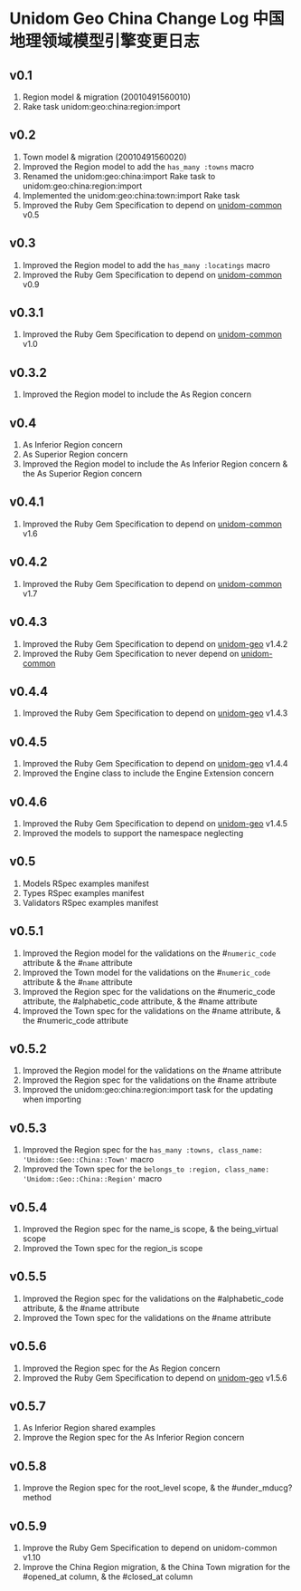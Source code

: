 # Unidom Geo China Change Log 中国地理领域模型引擎变更日志

## v0.1
1. Region model & migration (20010491560010)
2. Rake task unidom:geo:china:region:import

## v0.2
1. Town model & migration (20010491560020)
2. Improved the Region model to add the ``has_many :towns`` macro
3. Renamed the unidom:geo:china:import Rake task to unidom:geo:china:region:import
4. Implemented the unidom:geo:china:town:import Rake task
5. Improved the Ruby Gem Specification to depend on [unidom-common](https://github.com/topbitdu/unidom-common) v0.5

## v0.3
1. Improved the Region model to add the ``has_many :locatings`` macro
2. Improved the Ruby Gem Specification to depend on [unidom-common](https://github.com/topbitdu/unidom-common) v0.9

## v0.3.1
1. Improved the Ruby Gem Specification to depend on [unidom-common](https://github.com/topbitdu/unidom-common) v1.0

## v0.3.2
1. Improved the Region model to include the As Region concern

## v0.4
1. As Inferior Region concern
2. As Superior Region concern
3. Improved the Region model to include the As Inferior Region concern & the As Superior Region concern

## v0.4.1
1. Improved the Ruby Gem Specification to depend on [unidom-common](https://github.com/topbitdu/unidom-common) v1.6

## v0.4.2
1. Improved the Ruby Gem Specification to depend on [unidom-common](https://github.com/topbitdu/unidom-common) v1.7

## v0.4.3
1. Improved the Ruby Gem Specification to depend on [unidom-geo](https://github.com/topbitdu/unidom-geo) v1.4.2
2. Improved the Ruby Gem Specification to never depend on [unidom-common](https://github.com/topbitdu/unidom-common)

## v0.4.4
1. Improved the Ruby Gem Specification to depend on [unidom-geo](https://github.com/topbitdu/unidom-geo) v1.4.3

## v0.4.5
1. Improved the Ruby Gem Specification to depend on [unidom-geo](https://github.com/topbitdu/unidom-geo) v1.4.4
2. Improved the Engine class to include the Engine Extension concern

## v0.4.6
1. Improved the Ruby Gem Specification to depend on [unidom-geo](https://github.com/topbitdu/unidom-geo) v1.4.5
2. Improved the models to support the namespace neglecting

## v0.5
1. Models RSpec examples manifest
2. Types RSpec examples manifest
3. Validators RSpec examples manifest

## v0.5.1
1. Improved the Region model for the validations on the #``numeric_code`` attribute & the #``name`` attribute
2. Improved the Town model for the validations on the #``numeric_code`` attribute & the #``name`` attribute
3. Improved the Region spec for the validations on the #numeric_code attribute, the #alphabetic_code attribute, & the #name attribute
4. Improved the Town spec for the validations on the #name attribute, & the #numeric_code attribute

## v0.5.2
1. Improved the Region model for the validations on the #name attribute
2. Improved the Region spec for the validations on the #name attribute
3. Improved the unidom:geo:china:region:import task for the updating when importing

## v0.5.3
1. Improved the Region spec for the ``has_many :towns, class_name: 'Unidom::Geo::China::Town'`` macro
2. Improved the Town spec for the ``belongs_to :region, class_name: 'Unidom::Geo::China::Region'`` macro

## v0.5.4
1. Improved the Region spec for the name_is scope, & the being_virtual scope
2. Improved the Town spec for the region_is scope

## v0.5.5
1. Improved the Region spec for the validations on the #alphabetic_code attribute, & the #name attribute
2. Improved the Town spec for the validations on the #name attribute

## v0.5.6
1. Improved the Region spec for the As Region concern
2. Improved the Ruby Gem Specification to depend on [unidom-geo](https://github.com/topbitdu/unidom-geo) v1.5.6

## v0.5.7
1. As Inferior Region shared examples
2. Improve the Region spec for the As Inferior Region concern

## v0.5.8
1. Improve the Region spec for the root_level scope, & the #under_mducg? method

## v0.5.9
1. Improve the Ruby Gem Specification to depend on unidom-common v1.10
2. Improve the China Region migration, & the China Town migration for the #opened_at column, & the #closed_at column
